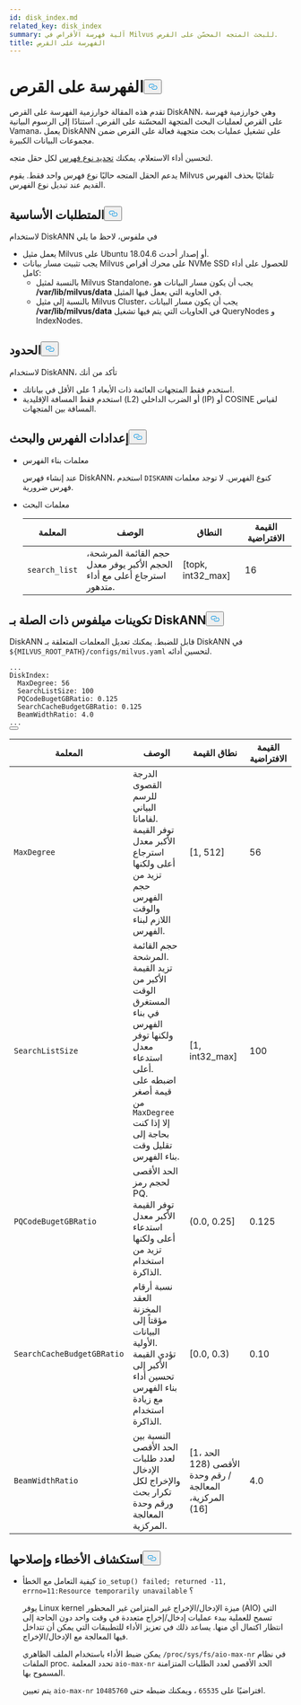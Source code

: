 ```yaml
---
id: disk_index.md
related_key: disk_index
summary: آلية فهرسة الأقراص في Milvus للبحث المتجه المحسّن على القرص.
title: الفهرسة على القرص
---
```


<h1 id="On-disk-Index" class="common-anchor-header">الفهرسة على القرص<button data-href="#On-disk-Index" class="anchor-icon" translate="no">
      <svg translate="no"
        aria-hidden="true"
        focusable="false"
        height="20"
        version="1.1"
        viewBox="0 0 16 16"
        width="16"
      >
        <path
          fill="#0092E4"
          fill-rule="evenodd"
          d="M4 9h1v1H4c-1.5 0-3-1.69-3-3.5S2.55 3 4 3h4c1.45 0 3 1.69 3 3.5 0 1.41-.91 2.72-2 3.25V8.59c.58-.45 1-1.27 1-2.09C10 5.22 8.98 4 8 4H4c-.98 0-2 1.22-2 2.5S3 9 4 9zm9-3h-1v1h1c1 0 2 1.22 2 2.5S13.98 12 13 12H9c-.98 0-2-1.22-2-2.5 0-.83.42-1.64 1-2.09V6.25c-1.09.53-2 1.84-2 3.25C6 11.31 7.55 13 9 13h4c1.45 0 3-1.69 3-3.5S14.5 6 13 6z"
        ></path>
      </svg>
    </button></h1><p>تقدم هذه المقالة خوارزمية الفهرسة على القرص DiskANN، وهي خوارزمية فهرسة على القرص لعمليات البحث المتجهة المحسّنة على القرص. استنادًا إلى الرسوم البيانية Vamana، يعمل DiskANN على تشغيل عمليات بحث متجهية فعالة على القرص ضمن مجموعات البيانات الكبيرة.</p>
<p>لتحسين أداء الاستعلام، يمكنك <a href="/docs/ar/v2.5.x/index-vector-fields.md">تحديد نوع فهرس</a> لكل حقل متجه.</p>
<div class="alert note"> 
يدعم الحقل المتجه حاليًا نوع فهرس واحد فقط. يقوم Milvus تلقائيًا بحذف الفهرس القديم عند تبديل نوع الفهرس.</div>
<h2 id="Prerequisites" class="common-anchor-header">المتطلبات الأساسية<button data-href="#Prerequisites" class="anchor-icon" translate="no">
      <svg translate="no"
        aria-hidden="true"
        focusable="false"
        height="20"
        version="1.1"
        viewBox="0 0 16 16"
        width="16"
      >
        <path
          fill="#0092E4"
          fill-rule="evenodd"
          d="M4 9h1v1H4c-1.5 0-3-1.69-3-3.5S2.55 3 4 3h4c1.45 0 3 1.69 3 3.5 0 1.41-.91 2.72-2 3.25V8.59c.58-.45 1-1.27 1-2.09C10 5.22 8.98 4 8 4H4c-.98 0-2 1.22-2 2.5S3 9 4 9zm9-3h-1v1h1c1 0 2 1.22 2 2.5S13.98 12 13 12H9c-.98 0-2-1.22-2-2.5 0-.83.42-1.64 1-2.09V6.25c-1.09.53-2 1.84-2 3.25C6 11.31 7.55 13 9 13h4c1.45 0 3-1.69 3-3.5S14.5 6 13 6z"
        ></path>
      </svg>
    </button></h2><p>لاستخدام DiskANN في ملفوس، لاحظ ما يلي</p>
<ul>
<li>يعمل مثيل Milvus على Ubuntu 18.04.6 أو إصدار أحدث.</li>
<li>يجب تثبيت مسار بيانات Milvus على محرك أقراص NVMe SSD للحصول على أداء كامل:<ul>
<li>بالنسبة لمثيل Milvus Standalone، يجب أن يكون مسار البيانات هو <strong>/var/lib/milvus/data</strong> في الحاوية التي يعمل فيها المثيل.</li>
<li>بالنسبة إلى مثيل Milvus Cluster، يجب أن يكون مسار البيانات <strong>/var/lib/milvus/data</strong> في الحاويات التي يتم فيها تشغيل QueryNodes و IndexNodes.</li>
</ul></li>
</ul>
<h2 id="Limits" class="common-anchor-header">الحدود<button data-href="#Limits" class="anchor-icon" translate="no">
      <svg translate="no"
        aria-hidden="true"
        focusable="false"
        height="20"
        version="1.1"
        viewBox="0 0 16 16"
        width="16"
      >
        <path
          fill="#0092E4"
          fill-rule="evenodd"
          d="M4 9h1v1H4c-1.5 0-3-1.69-3-3.5S2.55 3 4 3h4c1.45 0 3 1.69 3 3.5 0 1.41-.91 2.72-2 3.25V8.59c.58-.45 1-1.27 1-2.09C10 5.22 8.98 4 8 4H4c-.98 0-2 1.22-2 2.5S3 9 4 9zm9-3h-1v1h1c1 0 2 1.22 2 2.5S13.98 12 13 12H9c-.98 0-2-1.22-2-2.5 0-.83.42-1.64 1-2.09V6.25c-1.09.53-2 1.84-2 3.25C6 11.31 7.55 13 9 13h4c1.45 0 3-1.69 3-3.5S14.5 6 13 6z"
        ></path>
      </svg>
    </button></h2><p>لاستخدام DiskANN، تأكد من أنك</p>
<ul>
<li>استخدم فقط المتجهات العائمة ذات الأبعاد 1 على الأقل في بياناتك.</li>
<li>استخدم فقط المسافة الإقليدية (L2) أو الضرب الداخلي (IP) أو COSINE لقياس المسافة بين المتجهات.</li>
</ul>
<h2 id="Index-and-search-settings" class="common-anchor-header">إعدادات الفهرس والبحث<button data-href="#Index-and-search-settings" class="anchor-icon" translate="no">
      <svg translate="no"
        aria-hidden="true"
        focusable="false"
        height="20"
        version="1.1"
        viewBox="0 0 16 16"
        width="16"
      >
        <path
          fill="#0092E4"
          fill-rule="evenodd"
          d="M4 9h1v1H4c-1.5 0-3-1.69-3-3.5S2.55 3 4 3h4c1.45 0 3 1.69 3 3.5 0 1.41-.91 2.72-2 3.25V8.59c.58-.45 1-1.27 1-2.09C10 5.22 8.98 4 8 4H4c-.98 0-2 1.22-2 2.5S3 9 4 9zm9-3h-1v1h1c1 0 2 1.22 2 2.5S13.98 12 13 12H9c-.98 0-2-1.22-2-2.5 0-.83.42-1.64 1-2.09V6.25c-1.09.53-2 1.84-2 3.25C6 11.31 7.55 13 9 13h4c1.45 0 3-1.69 3-3.5S14.5 6 13 6z"
        ></path>
      </svg>
    </button></h2><ul>
<li><p>معلمات بناء الفهرس</p>
<p>عند إنشاء فهرس DiskANN، استخدم <code translate="no">DISKANN</code> كنوع الفهرس. لا توجد معلمات فهرس ضرورية.</p></li>
<li><p>معلمات البحث</p>
<table>
<thead>
<tr><th>المعلمة</th><th>الوصف</th><th>النطاق</th><th>القيمة الافتراضية</th></tr>
</thead>
<tbody>
<tr><td><code translate="no">search_list</code></td><td>حجم القائمة المرشحة، الحجم الأكبر يوفر معدل استرجاع أعلى مع أداء متدهور.</td><td>[topk, int32_max]</td><td>16</td></tr>
</tbody>
</table>
</li>
</ul>
<h2 id="DiskANN-related-Milvus-configurations" class="common-anchor-header">تكوينات ميلفوس ذات الصلة بـ DiskANN<button data-href="#DiskANN-related-Milvus-configurations" class="anchor-icon" translate="no">
      <svg translate="no"
        aria-hidden="true"
        focusable="false"
        height="20"
        version="1.1"
        viewBox="0 0 16 16"
        width="16"
      >
        <path
          fill="#0092E4"
          fill-rule="evenodd"
          d="M4 9h1v1H4c-1.5 0-3-1.69-3-3.5S2.55 3 4 3h4c1.45 0 3 1.69 3 3.5 0 1.41-.91 2.72-2 3.25V8.59c.58-.45 1-1.27 1-2.09C10 5.22 8.98 4 8 4H4c-.98 0-2 1.22-2 2.5S3 9 4 9zm9-3h-1v1h1c1 0 2 1.22 2 2.5S13.98 12 13 12H9c-.98 0-2-1.22-2-2.5 0-.83.42-1.64 1-2.09V6.25c-1.09.53-2 1.84-2 3.25C6 11.31 7.55 13 9 13h4c1.45 0 3-1.69 3-3.5S14.5 6 13 6z"
        ></path>
      </svg>
    </button></h2><p>DiskANN قابل للضبط. يمكنك تعديل المعلمات المتعلقة بـ DiskANN في <code translate="no">${MILVUS_ROOT_PATH}/configs/milvus.yaml</code> لتحسين أدائه.</p>
<pre><code translate="no" class="language-YAML"><span class="hljs-string">...</span>
<span class="hljs-attr">DiskIndex:</span>
  <span class="hljs-attr">MaxDegree:</span> <span class="hljs-number">56</span>
  <span class="hljs-attr">SearchListSize:</span> <span class="hljs-number">100</span>
  <span class="hljs-attr">PQCodeBugetGBRatio:</span> <span class="hljs-number">0.125</span>
  <span class="hljs-attr">SearchCacheBudgetGBRatio:</span> <span class="hljs-number">0.125</span>
  <span class="hljs-attr">BeamWidthRatio:</span> <span class="hljs-number">4.0</span>
<span class="hljs-string">...</span>
<button class="copy-code-btn"></button></code></pre>
<table>
<thead>
<tr><th>المعلمة</th><th>الوصف</th><th>نطاق القيمة</th><th>القيمة الافتراضية</th></tr>
</thead>
<tbody>
<tr><td><code translate="no">MaxDegree</code></td><td>الدرجة القصوى للرسم البياني لفامانا. <br/> توفر القيمة الأكبر معدل استرجاع أعلى ولكنها تزيد من حجم الفهرس والوقت اللازم لبناء الفهرس.</td><td>[1, 512]</td><td>56</td></tr>
<tr><td><code translate="no">SearchListSize</code></td><td>حجم القائمة المرشحة. <br/> تزيد القيمة الأكبر من الوقت المستغرق في بناء الفهرس ولكنها توفر معدل استدعاء أعلى. <br/> اضبطه على قيمة أصغر من <code translate="no">MaxDegree</code> إلا إذا كنت بحاجة إلى تقليل وقت بناء الفهرس.</td><td>[1, int32_max]</td><td>100</td></tr>
<tr><td><code translate="no">PQCodeBugetGBRatio</code></td><td>الحد الأقصى لحجم رمز PQ. <br/> توفر القيمة الأكبر معدل استدعاء أعلى ولكنها تزيد من استخدام الذاكرة.</td><td>(0.0, 0.25]</td><td>0.125</td></tr>
<tr><td><code translate="no">SearchCacheBudgetGBRatio</code></td><td>نسبة أرقام العقد المخزنة مؤقتاً إلى البيانات الأولية. <br/> تؤدي القيمة الأكبر إلى تحسين أداء بناء الفهرس مع زيادة استخدام الذاكرة.</td><td>[0.0, 0.3)</td><td>0.10</td></tr>
<tr><td><code translate="no">BeamWidthRatio</code></td><td>النسبة بين الحد الأقصى لعدد طلبات الإدخال والإخراج لكل تكرار بحث ورقم وحدة المعالجة المركزية.</td><td>[1، الحد الأقصى (128 / رقم وحدة المعالجة المركزية، 16)]</td><td>4.0</td></tr>
</tbody>
</table>
<h2 id="Troubleshooting" class="common-anchor-header">استكشاف الأخطاء وإصلاحها<button data-href="#Troubleshooting" class="anchor-icon" translate="no">
      <svg translate="no"
        aria-hidden="true"
        focusable="false"
        height="20"
        version="1.1"
        viewBox="0 0 16 16"
        width="16"
      >
        <path
          fill="#0092E4"
          fill-rule="evenodd"
          d="M4 9h1v1H4c-1.5 0-3-1.69-3-3.5S2.55 3 4 3h4c1.45 0 3 1.69 3 3.5 0 1.41-.91 2.72-2 3.25V8.59c.58-.45 1-1.27 1-2.09C10 5.22 8.98 4 8 4H4c-.98 0-2 1.22-2 2.5S3 9 4 9zm9-3h-1v1h1c1 0 2 1.22 2 2.5S13.98 12 13 12H9c-.98 0-2-1.22-2-2.5 0-.83.42-1.64 1-2.09V6.25c-1.09.53-2 1.84-2 3.25C6 11.31 7.55 13 9 13h4c1.45 0 3-1.69 3-3.5S14.5 6 13 6z"
        ></path>
      </svg>
    </button></h2><ul>
<li><p>كيفية التعامل مع الخطأ <code translate="no">io_setup() failed; returned -11, errno=11:Resource temporarily unavailable</code> ؟</p>
<p>يوفر Linux kernel ميزة الإدخال/الإخراج غير المتزامن غير المحظور (AIO) التي تسمح للعملية ببدء عمليات إدخال/إخراج متعددة في وقت واحد دون الحاجة إلى انتظار اكتمال أي منها. يساعد ذلك في تعزيز الأداء للتطبيقات التي يمكن أن تتداخل فيها المعالجة مع الإدخال/الإخراج.</p>
<p>يمكن ضبط الأداء باستخدام الملف الظاهري <code translate="no">/proc/sys/fs/aio-max-nr</code> في نظام الملفات proc. تحدد المعلمة <code translate="no">aio-max-nr</code> الحد الأقصى لعدد الطلبات المتزامنة المسموح بها.</p>
<p>يتم تعيين <code translate="no">aio-max-nr</code> افتراضيًا على <code translate="no">65535</code> ، ويمكنك ضبطه حتى <code translate="no">10485760</code>.</p></li>
</ul>
